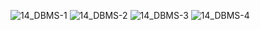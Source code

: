 ![14_DBMS-1](https://user-images.githubusercontent.com/35743667/57979208-3c8f9e80-7a23-11e9-8803-4478692bd5b8.jpg)
![14_DBMS-2](https://user-images.githubusercontent.com/35743667/57979209-3e596200-7a23-11e9-9aca-ddd76bd69efe.jpg)
![14_DBMS-3](https://user-images.githubusercontent.com/35743667/57979210-40232580-7a23-11e9-8a48-36e2b91bfdb5.jpg)
![14_DBMS-4](https://user-images.githubusercontent.com/35743667/57979213-41ece900-7a23-11e9-9154-9a8c162aa175.jpg)
